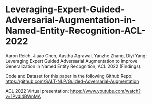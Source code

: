 # Leveraging-Expert-Guided-Adversarial-Augmentation-in-Named-Entity-Recognition-ACL-2022

Aaron Reich, Jiaao Chen, Aastha Agrawal, Yanzhe Zhang, Diyi Yang: Leveraging Expert Guided Adversarial Augmentation to Improve Generalization in Named Entity Recognition, ACL 2022 (Findings).

Code and Dataset for this paper in the following Github Repo: https://github.com/SALT-NLP/Guided-Adversarial-Augmentation

ACL 2022 Virtual presentation: https://www.youtube.com/watch?v=1Pvdl4BWnMA
